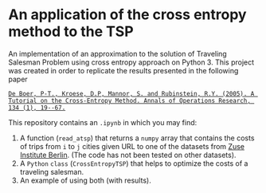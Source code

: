 # An application of the cross entropy method to the TSP
An implementation of an approximation to the solution of Traveling Salesman Problem using cross entropy approach on Python 3. This project was created in order to replicate the results presented in the following paper 

[`De Boer, P-T., Kroese, D.P, Mannor, S. and Rubinstein, R.Y. (2005). A Tutorial on the Cross-Entropy Method. Annals of Operations Research, 134 (1), 19--67.`](https://scholar.google.ru/scholar?hl=en&q=A+Tutorial+on+the+Cross-Entropy+Method&as_sdt=1%2C5&as_sdtp=&oq=)

This repository contains an `.ipynb` in which you may find: 
  1. A function (`read_atsp`) that returns a `numpy` array that contains the costs of trips from `i` to `j` cities given URL to one of the datasets from [Zuse Institute Berlin](http://elib.zib.de/pub/mp-testdata/tsp/tsplib/atsp/index.html). (The code has not been tested on other datasets). 
  2. A `Python` `class` (`CrossEntropyTSP`) that helps to optimize the costs of a traveling salesman.
  3. An example of using both (with results).
